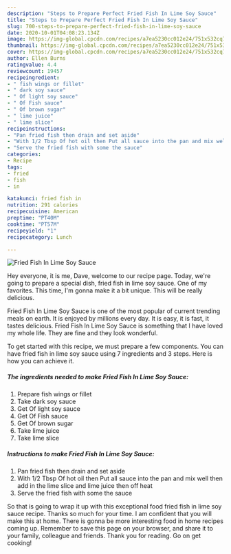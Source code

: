 ```yaml
---
description: "Steps to Prepare Perfect Fried Fish In Lime Soy Sauce"
title: "Steps to Prepare Perfect Fried Fish In Lime Soy Sauce"
slug: 700-steps-to-prepare-perfect-fried-fish-in-lime-soy-sauce
date: 2020-10-01T04:08:23.134Z
image: https://img-global.cpcdn.com/recipes/a7ea5230cc012e24/751x532cq70/fried-fish-in-lime-soy-sauce-recipe-main-photo.jpg
thumbnail: https://img-global.cpcdn.com/recipes/a7ea5230cc012e24/751x532cq70/fried-fish-in-lime-soy-sauce-recipe-main-photo.jpg
cover: https://img-global.cpcdn.com/recipes/a7ea5230cc012e24/751x532cq70/fried-fish-in-lime-soy-sauce-recipe-main-photo.jpg
author: Ellen Burns
ratingvalue: 4.4
reviewcount: 19457
recipeingredient:
- " fish wings or fillet"
- " dark soy sauce"
- " Of light soy sauce"
- " Of Fish sauce"
- " Of brown sugar"
- " lime juice"
- " lime slice"
recipeinstructions:
- "Pan fried fish then drain and set aside"
- "With 1/2 Tbsp Of hot oil then Put all sauce into the pan and mix well then add in the lime slice and lime juice then off heat"
- "Serve the fried fish with some the sauce"
categories:
- Recipe
tags:
- fried
- fish
- in

katakunci: fried fish in 
nutrition: 291 calories
recipecuisine: American
preptime: "PT40M"
cooktime: "PT57M"
recipeyield: "1"
recipecategory: Lunch

---
```



![Fried Fish In Lime Soy Sauce](https://img-global.cpcdn.com/recipes/a7ea5230cc012e24/751x532cq70/fried-fish-in-lime-soy-sauce-recipe-main-photo.jpg)

Hey everyone, it is me, Dave, welcome to our recipe page. Today, we're going to prepare a special dish, fried fish in lime soy sauce. One of my favorites. This time, I'm gonna make it a bit unique. This will be really delicious.



Fried Fish In Lime Soy Sauce is one of the most popular of current trending meals on earth. It is enjoyed by millions every day. It is easy, it is fast, it tastes delicious. Fried Fish In Lime Soy Sauce is something that I have loved my whole life. They are fine and they look wonderful.


To get started with this recipe, we must prepare a few components. You can have fried fish in lime soy sauce using 7 ingredients and 3 steps. Here is how you can achieve it.

<!--inarticleads1-->

##### The ingredients needed to make Fried Fish In Lime Soy Sauce:

1. Prepare  fish wings or fillet
1. Take  dark soy sauce
1. Get  Of light soy sauce
1. Get  Of Fish sauce
1. Get  Of brown sugar
1. Take  lime juice
1. Take  lime slice




<!--inarticleads2-->

##### Instructions to make Fried Fish In Lime Soy Sauce:

1. Pan fried fish then drain and set aside
1. With 1/2 Tbsp Of hot oil then Put all sauce into the pan and mix well then add in the lime slice and lime juice then off heat
1. Serve the fried fish with some the sauce




So that is going to wrap it up with this exceptional food fried fish in lime soy sauce recipe. Thanks so much for your time. I am confident that you will make this at home. There is gonna be more interesting food in home recipes coming up. Remember to save this page on your browser, and share it to your family, colleague and friends. Thank you for reading. Go on get cooking!
